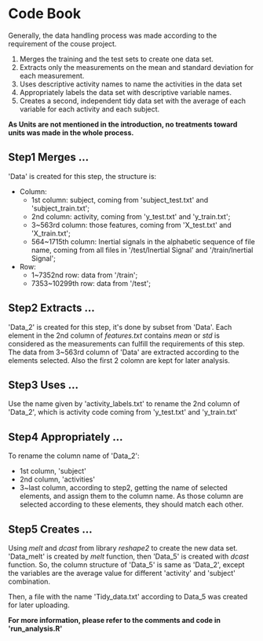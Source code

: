 # Code Book

Generally, the data handling process was made according to the requirement of the couse project.

1. Merges the training and the test sets to create one data set.
2. Extracts only the measurements on the mean and standard deviation for each measurement. 
3. Uses descriptive activity names to name the activities in the data set
4. Appropriately labels the data set with descriptive variable names. 
5. Creates a second, independent tidy data set with the average of each variable for each activity and each subject. 

**As Units are not mentioned in the introduction, no treatments toward units was made in the whole process.**

## Step1 Merges ... 
'Data' is created for this step, the structure is:
- Column:
   - 1st column: subject, coming from 'subject_test.txt' and 'subject_train.txt';
   - 2nd column: activity, coming from 'y_test.txt' and 'y_train.txt';
   - 3~563rd column: those features, coming from 'X_test.txt' and 'X_train.txt';
   - 564~1715th column: Inertial signals in the alphabetic sequence of file name, coming from all files in '/test/Inertial Signal' and '/train/Inertial Signal';
- Row:
   - 1~7352nd row: data from '/train';
   - 7353~10299th row: data from '/test';

## Step2 Extracts ...
'Data_2' is created for this step, it's done by subset from 'Data'.
Each element in the 2nd column of *features.txt* contains *mean* or *std* is considered as the measurements can fulfill the requirements of this step. The data from 3~563rd column of 'Data' are extracted according to the elements selected. Also the first 2 colomn are kept for later analysis.

## Step3 Uses ... 
Use the name given by 'activity_labels.txt' to rename the 2nd column of 'Data_2', which is activity code coming from 'y_test.txt' and 'y_train.txt'

## Step4 Appropriately ...
To rename the column name of 'Data_2':
- 1st column, 'subject'
- 2nd column, 'activities'
- 3~last column, according to step2, getting the name of selected elements, and assign them to the column name. As those column are selected according to these elements, they should match each other.

## Step5 Creates ...
Using *melt* and *dcast* from library *reshape2* to create the new data set.
'Data_melt' is created by *melt* function, then 'Data_5' is created with *dcast* function.
So, the column structure of 'Data_5' is same as 'Data_2', except the variables are the average value for different 'activity' and 'subject' combination.

Then, a file with the name 'Tidy_data.txt' according to Data_5 was created for later uploading.


**For more information, please refer to the comments and code in 'run_analysis.R'**






